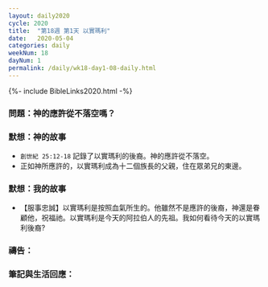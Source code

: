 ```yaml
---
layout: daily2020
cycle: 2020
title:  "第18週 第1天 以實瑪利"
date:   2020-05-04
categories: daily
weekNum: 18
dayNum: 1
permalink: /daily/wk18-day1-08-daily.html
---
```


{%- include BibleLinks2020.html -%}

### 問題：神的應許從不落空嗎？

### 默想：神的故事
+ `創世紀 25:12-18` 記錄了以實瑪利的後裔。神的應許從不落空。
+ 正如神所應許的，以實瑪利成為十二個族長的父親，住在眾弟兄的東邊。

### 默想：我的故事
+ 【服事忠誠】以實瑪利是按照血氣所生的。他雖然不是應許的後裔，神還是眷顧他，祝福祂。以實瑪利是今天的阿拉伯人的先祖。我如何看待今天的以實瑪利後裔?

### 禱告：

### 筆記與生活回應：
